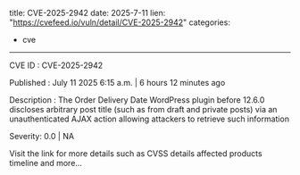  
title: CVE-2025-2942
date: 2025-7-11
lien: "https://cvefeed.io/vuln/detail/CVE-2025-2942"
categories:
  - cve
---

CVE ID : CVE-2025-2942

Published :  July 11
2025
6:15 a.m. | 6 hours
12 minutes ago

Description : The Order Delivery Date WordPress plugin before 12.6.0 discloses arbitrary post title (such as from draft and private posts) via an unauthenticated AJAX action
allowing attackers to retrieve such information

Severity: 0.0 | NA

Visit the link for more details
such as CVSS details
affected products
timeline
and more...
